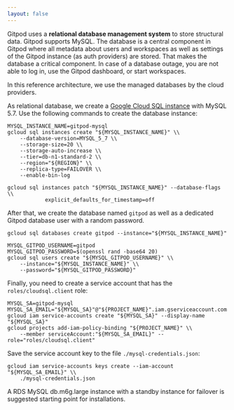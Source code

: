 ```yaml
---
layout: false
---
```


<script lang="ts">
  import CloudPlatformToggle from "$lib/components/docs/cloud-platform-toggle.svelte";
</script>

Gitpod uses a **relational database management system** to store structural data. Gitpod supports MySQL. The database is a central component in Gitpod where all metadata about users and workspaces as well as settings of the Gitpod instance (as auth providers) are stored. That makes the database a critical component. In case of a database outage, you are not able to log in, use the Gitpod dashboard, or start workspaces.

In this reference architecture, we use the managed databases by the cloud providers.

<CloudPlatformToggle id="cloud-platform-toggle-database">
<div slot="gcp">

As relational database, we create a [Google Cloud SQL instance](https://cloud.google.com/sql) with MySQL 5.7. Use the following commands to create the database instance:

```
MYSQL_INSTANCE_NAME=gitpod-mysql
gcloud sql instances create "${MYSQL_INSTANCE_NAME}" \\
    --database-version=MYSQL_5_7 \\
    --storage-size=20 \\
    --storage-auto-increase \\
    --tier=db-n1-standard-2 \\
    --region="${REGION}" \\
    --replica-type=FAILOVER \\
    --enable-bin-log

gcloud sql instances patch "${MYSQL_INSTANCE_NAME}" --database-flags \\
            explicit_defaults_for_timestamp=off
```

After that, we create the database named `gitpod` as well as a dedicated Gitpod database user with a random password.

```
gcloud sql databases create gitpod --instance="${MYSQL_INSTANCE_NAME}"

MYSQL_GITPOD_USERNAME=gitpod
MYSQL_GITPOD_PASSWORD=$(openssl rand -base64 20)
gcloud sql users create "${MYSQL_GITPOD_USERNAME}" \\
    --instance="${MYSQL_INSTANCE_NAME}" \\
    --password="${MYSQL_GITPOD_PASSWORD}"
```

Finally, you need to create a service account that has the `roles/cloudsql.client` role:

```
MYSQL_SA=gitpod-mysql
MYSQL_SA_EMAIL="${MYSQL_SA}"@"${PROJECT_NAME}".iam.gserviceaccount.com
gcloud iam service-accounts create "${MYSQL_SA}" --display-name "${MYSQL_SA}"
gcloud projects add-iam-policy-binding "${PROJECT_NAME}" \\
    --member serviceAccount:"${MYSQL_SA_EMAIL}" --role="roles/cloudsql.client"
```

Save the service account key to the file `./mysql-credentials.json`:

```
gcloud iam service-accounts keys create --iam-account "${MYSQL_SA_EMAIL}" \\
    ./mysql-credentials.json
```

</div>
<div slot="aws">

A RDS MySQL db.m6g.large instance with a standby instance for failover is suggested starting point for installations.

</div>
</CloudPlatformToggle>
